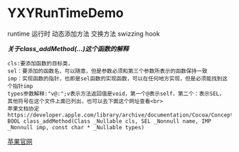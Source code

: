 # YXYRunTimeDemo
runtime  运行时 动态添加方法 交换方法 swizzing hook<br>

 ***关于class_addMethod(...)这个函数的解释***
 ```
 cls:要添加函数的目标类，
 sel：要添加的函数名，可以随意，但是参数必须和第三个参数所表示的函数保持一致
 imp：实现函数的指针，也即是sel函数的实现函数，可以在任何地方实现，但是必须能找到这个指针imp
 types参数解释:"v@:";v表示方法返回值是void，第一个@表示self，第二个：表示SEL，
 其他符号在这个文件上面已列出，也可以去下面这个网址查看<br>
 苹果文档协定https://developer.apple.com/library/archive/documentation/Cocoa/Conceptual/ObjCRuntimeGuide/Articles/ocrtTypeEncodings.html 
 BOOL class_addMethod(Class _Nullable cls, SEL _Nonnull name, IMP _Nonnull imp, const char * _Nullable types)
 ```
[苹果官网](https://developer.apple.com/library/archive/documentation/Cocoa/Conceptual/ObjCRuntimeGuide/Articles/ocrtTypeEncodings.html)
